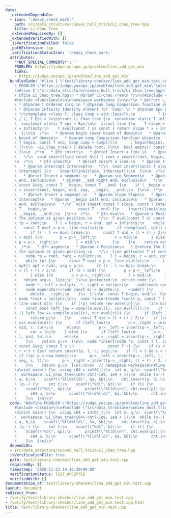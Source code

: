 ```yaml
---
data:
  _extendedDependsOn:
  - icon: ':heavy_check_mark:'
    path: src/data_structure/convex_hull_trick/Li_Chao_tree.hpp
    title: Li-Chao Tree
  _extendedRequiredBy: []
  _extendedVerifiedWith: []
  _isVerificationFailed: false
  _pathExtension: cpp
  _verificationStatusIcon: ':heavy_check_mark:'
  attributes:
    '*NOT_SPECIAL_COMMENTS*': ''
    PROBLEM: https://judge.yosupo.jp/problem/line_add_get_min
    links:
    - https://judge.yosupo.jp/problem/line_add_get_min
  bundledCode: "#line 1 \"test/library-checker/line_add_get_min.test.cpp\"\n#define\
    \ PROBLEM \"https://judge.yosupo.jp/problem/line_add_get_min\"\n\n#include <cstdio>\n\
    \n#line 2 \"src/data_structure/convex_hull_trick/Li_Chao_tree.hpp\"\n\n/*\n *\
    \ @file Li_Chao_tree.hpp\n * @brief Li-Chao Tree\n */\n\n#include <cassert>\n\
    #include <functional>\n\nnamespace workspace {\n\n/*\n * @struct Li_Chao_tree\n\
    \ * @tparam T Ordered ring.\n * @tparam Comp Comparison function object type\n\
    \ * @tparam Infinity Identity element for 'Comp'.\n * @tparam Eps Error tolerance\n\
    \ */\ntemplate <class T, class Comp = std::less<T>,\n          T Infinity = std::numeric_limits<T>::max()\
    \ / 2, T Eps = 1>\nstruct Li_Chao_tree {\n  constexpr static T infinity = Infinity;\n\
    \  constexpr static T eps = Eps;\n\n  struct line {\n    T slope = 0, intercept\
    \ = Infinity;\n    T eval(const T x) const { return slope * x + intercept; }\n\
    \  };\n\n  /*\n   * @param begin Lower bound of domain\n   * @param end Upper\
    \ bound of domain\n   * @param comp Comparison function object\n   */\n  Li_Chao_tree(const\
    \ T begin, const T end, Comp comp = Comp())\n      : begin(begin), end(end), comp(comp)\
    \ {}\n\n  ~Li_Chao_tree() { delete root; }\n\n  bool empty() const { return !root;\
    \ }\n\n  /*\n   * @fn insert\n   * @brief Insert a line.\n   * @param ln Line\n\
    \   */\n  void insert(line const &ln) { root = insert(root, begin, end, ln); }\n\
    \n  /*\n   * @fn insert\n   * @brief Insert a line.\n   * @param slope Slope\n\
    \   * @param intercept Intercept\n   */\n  void insert(const T slope, const T\
    \ intercept) {\n    insert(line{slope, intercept});\n  }\n\n  /*\n   * @fn insert\n\
    \   * @brief Insert a segment.\n   * @param seg Segment\n   * @param __begin Left\
    \ end, inclusive\n   * @param __end Right end, exclusive\n   */\n  void insert(line\
    \ const &seg, const T __begin, const T __end) {\n    if (__begin < __end) root\
    \ = insert(root, begin, end, seg, __begin, __end);\n  }\n\n  /*\n   * @fn insert\n\
    \   * @brief Insert a segment.\n   * @param slope Slope\n   * @param intercept\
    \ Intercept\n   * @param __begin Left end, inclusive\n   * @param __end Right\
    \ end, exclusive\n   */\n  void insert(const T slope, const T intercept, const\
    \ T __begin,\n              const T __end) {\n    insert(line{slope, intercept},\
    \ __begin, __end);\n  }\n\n  /*\n   * @fn eval\n   * @param x Position\n   * @return\
    \ The optimum at given position.\n   */\n  T eval(const T x) const {\n    node\
    \ *p = root;\n    T l = begin, r = end, opt = Infinity;\n    while (p) {\n   \
    \   const T nval = p->__line.eval(x);\n      if (comp(nval, opt)) opt = nval;\n\
    \      if (r - l <= Eps) break;\n      const T mid = (l + r) / 2;\n      if (x\
    \ < mid) {\n        p = p->__left;\n        r = mid;\n      } else {\n       \
    \ p = p->__right;\n        l = mid;\n      }\n    }\n    return opt;\n  }\n\n\
    \  /*\n   * @fn argmin\n   * @param x Position\n   * @return The line achieving\
    \ the optimum at given position.\n   */\n  line get(const T x) const {\n    assert(!empty());\n\
    \    node *p = root, *arg = nullptr;\n    T l = begin, r = end, opt = Infinity;\n\
    \    while (p) {\n      const T nval = p->__line.eval(x);\n      if (comp(nval,\
    \ opt)) opt = nval, arg = p;\n      if (r - l <= Eps) break;\n      const T mid\
    \ = (l + r) / 2;\n      if (x < mid) {\n        p = p->__left;\n        r = mid;\n\
    \      } else {\n        p = p->__right;\n        l = mid;\n      }\n    }\n \
    \   return arg->__line;\n  }\n\n protected:\n  struct node {\n    line __line;\n\
    \    node *__left = nullptr, *__right = nullptr;\n    node(node const &) = delete;\n\
    \    node &operator=(node const &) = delete;\n    ~node() {\n      delete __left;\n\
    \      delete __right;\n    }\n  };\n\n  const T begin, end;\n  Comp comp;\n \
    \ node *root = nullptr;\n\n  node *insert(node *const p, const T l, const T r,\
    \ line const &ln) {\n    if (!p) return new node{ln};\n    line &cur = p->__line;\n\
    \    const bool left_low = comp(ln.eval(l), cur.eval(l));\n    if (r - l <= Eps\
    \ || left_low == comp(ln.eval(r), cur.eval(r))) {\n      if (left_low) cur = ln;\n\
    \      return p;\n    }\n    const T mid = (l + r) / 2;\n    if (comp(ln.eval(mid),\
    \ cur.eval(mid))) {\n      if (left_low)\n        p->__right = insert(p->__right,\
    \ mid, r, cur);\n      else\n        p->__left = insert(p->__left, l, mid, cur);\n\
    \      cur = ln;\n    } else {\n      if (left_low)\n        p->__left = insert(p->__left,\
    \ l, mid, ln);\n      else\n        p->__right = insert(p->__right, mid, r, ln);\n\
    \    }\n    return p;\n  }\n\n  node *insert(node *p, const T l, const T r, line\
    \ const &seg, const T s,\n               const T t) {\n    if (s < l + Eps &&\
    \ r < t + Eps) return insert(p, l, r, seg);\n    if (l < t && s < r) {\n     \
    \ if (!p) p = new node{};\n      p->__left = insert(p->__left, l, (l + r) / 2,\
    \ seg, s, t);\n      p->__right = insert(p->__right, (l + r) / 2, r, seg, s, t);\n\
    \    }\n    return p;\n  }\n};\n\n}  // namespace workspace\n#line 6 \"test/library-checker/line_add_get_min.test.cpp\"\
    \n\nint main() {\n  using i64 = int64_t;\n  int n, q;\n  scanf(\"%d%d\", &n, &q);\n\
    \  workspace::Li_Chao_tree<i64> cht(-1e9, 1e9 + 1);\n  while (n--) {\n    i64\
    \ a, b;\n    scanf(\"%lld%lld\", &a, &b);\n    cht.insert(a, b);\n  }\n  while\
    \ (q--) {\n    int t;\n    scanf(\"%d\", &t);\n    if (t) {\n      int p;\n  \
    \    scanf(\"%d\", &p);\n      printf(\"%lld\\n\", cht.eval(p));\n    } else {\n\
    \      i64 a, b;\n      scanf(\"%lld%lld\", &a, &b);\n      cht.insert(a, b);\n\
    \    }\n  }\n}\n"
  code: "#define PROBLEM \"https://judge.yosupo.jp/problem/line_add_get_min\"\n\n\
    #include <cstdio>\n\n#include \"src/data_structure/convex_hull_trick/Li_Chao_tree.hpp\"\
    \n\nint main() {\n  using i64 = int64_t;\n  int n, q;\n  scanf(\"%d%d\", &n, &q);\n\
    \  workspace::Li_Chao_tree<i64> cht(-1e9, 1e9 + 1);\n  while (n--) {\n    i64\
    \ a, b;\n    scanf(\"%lld%lld\", &a, &b);\n    cht.insert(a, b);\n  }\n  while\
    \ (q--) {\n    int t;\n    scanf(\"%d\", &t);\n    if (t) {\n      int p;\n  \
    \    scanf(\"%d\", &p);\n      printf(\"%lld\\n\", cht.eval(p));\n    } else {\n\
    \      i64 a, b;\n      scanf(\"%lld%lld\", &a, &b);\n      cht.insert(a, b);\n\
    \    }\n  }\n}\n"
  dependsOn:
  - src/data_structure/convex_hull_trick/Li_Chao_tree.hpp
  isVerificationFile: true
  path: test/library-checker/line_add_get_min.test.cpp
  requiredBy: []
  timestamp: '2020-11-23 14:16:28+09:00'
  verificationStatus: TEST_ACCEPTED
  verifiedWith: []
documentation_of: test/library-checker/line_add_get_min.test.cpp
layout: document
redirect_from:
- /verify/test/library-checker/line_add_get_min.test.cpp
- /verify/test/library-checker/line_add_get_min.test.cpp.html
title: test/library-checker/line_add_get_min.test.cpp
---
```

